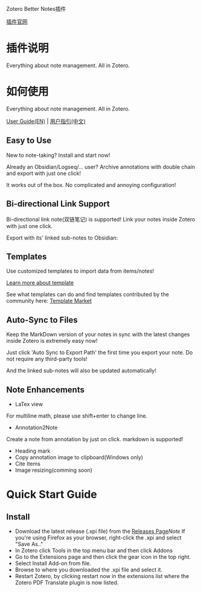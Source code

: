 Zotero Better Notes插件

[插件官网](https://github.com/windingwind/zotero-better-notes)

# 插件说明

Everything about note management. All in Zotero.

# 如何使用

Everything about note management. All in Zotero.

[User Guide(EN)](https://github.com/windingwind/zotero-better-notes/blob/master/UserGuide.md) | [用户指引(中文)](https://github.com/windingwind/zotero-better-notes/blob/master/UserGuideCN.md)

## Easy to Use

New to note-taking? Install and start now!

Already an Obsidian/Logseq/... user? Archive annotations with double chain and export with just one click!

It works out of the box. No complicated and annoying configuration!

## Bi-directional Link Support

Bi-directional link note(双链笔记) is supported! Link your notes inside Zotero with just one click.

Export with its' linked sub-notes to Obsidian:

## Templates

Use customized templates to import data from items/notes!

[Learn more about template](https://github.com/windingwind/zotero-better-notes/blob/master/Template.md)

See what templates can do and find templates contributed by the community here: [Template Market](https://github.com/windingwind/zotero-better-notes/issues/85)

## Auto-Sync to Files

Keep the MarkDown version of your notes in sync with the latest changes inside Zotero is extremely easy now!

Just click 'Auto Sync to Export Path' the first time you export your note. Do not require any third-party tools!

And the linked sub-notes will also be updated automatically!

## Note Enhancements

- LaTex view

For multiline math, please use shift+enter to change line.

- Annotation2Note

Create a note from annotation by just on click. markdown is supported!

- Heading mark
- Copy annotation image to clipboard(Windows only)
- Cite Items
- Image resizing(comming soon)

# Quick Start Guide

## Install

- Download the latest release (.xpi file) from the [Releases Page](https://github.com/windingwind/zotero-better-notes/releases)*Note* If you're using Firefox as your browser, right-click the .xpi and select "Save As.."
- In Zotero click Tools in the top menu bar and then click Addons
- Go to the Extensions page and then click the gear icon in the top right.
- Select Install Add-on from file.
- Browse to where you downloaded the .xpi file and select it.
- Restart Zotero, by clicking restart now in the extensions list where the Zotero PDF Translate plugin is now listed.